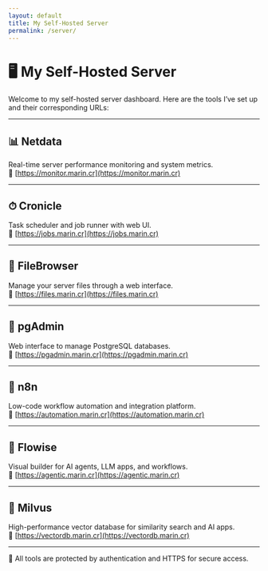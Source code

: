 ```yaml
---
layout: default
title: My Self-Hosted Server
permalink: /server/
---
```


# 🖥️ My Self-Hosted Server

Welcome to my self-hosted server dashboard. Here are the tools I’ve set up and their corresponding URLs:

---

## 📊 Netdata  
Real-time server performance monitoring and system metrics.  
🔗 [https://monitor.marin.cr](https://monitor.marin.cr)

---

## ⏱ Cronicle  
Task scheduler and job runner with web UI.  
🔗 [https://jobs.marin.cr](https://jobs.marin.cr)

---

## 📁 FileBrowser  
Manage your server files through a web interface.  
🔗 [https://files.marin.cr](https://files.marin.cr)

---

## 🐘 pgAdmin  
Web interface to manage PostgreSQL databases.  
🔗 [https://pgadmin.marin.cr](https://pgadmin.marin.cr)

---

## 🔄 n8n  
Low-code workflow automation and integration platform.  
🔗 [https://automation.marin.cr](https://automation.marin.cr)

---

## 🧠 Flowise  
Visual builder for AI agents, LLM apps, and workflows.  
🔗 [https://agentic.marin.cr](https://agentic.marin.cr)

---

## 🧬 Milvus  
High-performance vector database for similarity search and AI apps.  
🔗 [https://vectordb.marin.cr](https://vectordb.marin.cr)

---

🔐 All tools are protected by authentication and HTTPS for secure access.
